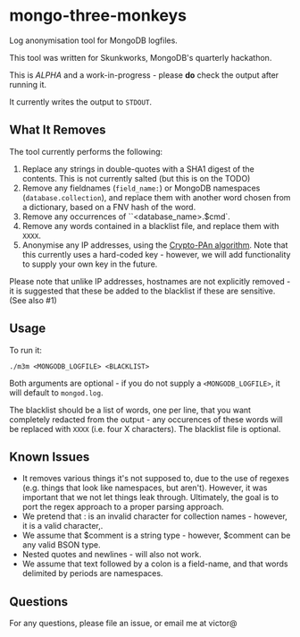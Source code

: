# mongo-three-monkeys
Log anonymisation tool for MongoDB logfiles.

This tool was written for Skunkworks, MongoDB's quarterly hackathon.

This is *ALPHA* and a work-in-progress - please **do** check the output after running it.

It currently writes the output to `STDOUT`.

## What It Removes

The tool currently performs the following:

1. Replace any strings in double-quotes with a SHA1 digest of the contents. This is not currently salted (but this is on the TODO)
1. Remove any fieldnames (`field_name:`) or MongoDB namespaces (`database.collection`), and replace them with another word chosen from a dictionary, based on a FNV hash of the word.
1. Remove any occurrences of ``<database_name>.$cmd`.
1. Remove any words contained in a blacklist file, and replace them with `XXXX`.
1. Anonymise any IP addresses, using the [Crypto-PAn algorithm](http://www.cc.gatech.edu/computing/Telecomm/projects/cryptopan/). Note that this currently uses a hard-coded key - however, we will add functionality to supply your own key in the future.

Please note that unlike IP addresses, hostnames are not explicitly removed - it is suggested that these be added to the blacklist if these are sensitive. (See also #1)

## Usage
To run it:

```
./m3m <MONGODB_LOGFILE> <BLACKLIST>
```

Both arguments are optional - if you do not supply a `<MONGODB_LOGFILE>`, it will default to `mongod.log`.

The blacklist should be a list of words, one per line, that you want completely redacted from the output - any occurences of these words will be replaced with `XXXX` (i.e. four X characters). The blacklist file is optional.


## Known Issues
* It removes various things it's not supposed to, due to the use of regexes (e.g. things that look like namespaces, but aren't). However, it was important that we not let things leak through. Ultimately, the goal is to port the regex approach to a proper parsing approach.
* We pretend that : is an invalid character for collection names - however, it is a valid character,.
* We assume that $comment is a string type - however, $comment can be any valid BSON type.
* Nested quotes and newlines - will also not work.
* We assume that text followed by a colon is a field-name, and that words delimited by periods are namespaces.

## Questions

For any questions, please file an issue, or email me at victor@
